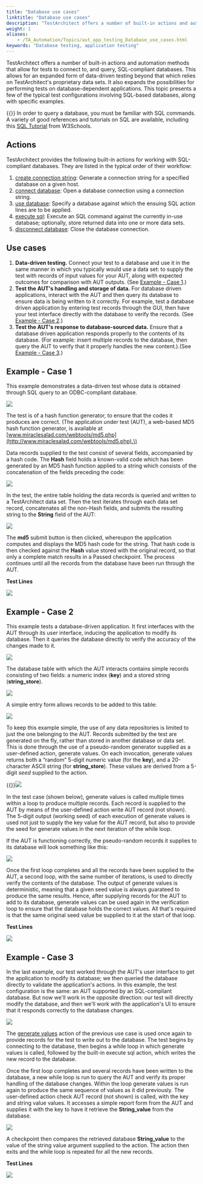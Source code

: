 ```yaml
--- 
title: "Database use cases"
linktitle: "Database use cases"
description: "TestArchitect offers a number of built-in actions and automation methods that allow for tests to connect to, and query, SQL-compliant databases. This allows for an expanded form of data-driven testing beyond that which relies on TestArchitect's proprietary data sets. It also expands the possibilities for performing tests on database-dependent applications. This topic presents a few of the typical test configurations involving SQL-based databases, along with specific examples."
weight: 1
aliases: 
    - /TA_Automation/Topics/aut_app_testing_Database_use_cases.html
keywords: "Database testing, application testing"
---
```


TestArchitect offers a number of built-in actions and automation methods that allow for tests to connect to, and query, SQL-compliant databases. This allows for an expanded form of data-driven testing beyond that which relies on TestArchitect's proprietary data sets. It also expands the possibilities for performing tests on database-dependent applications. This topic presents a few of the typical test configurations involving SQL-based databases, along with specific examples.

{{<note>}} In order to query a database, you must be familiar with SQL commands. A variety of good references and tutorials on SQL are available, including this [SQL Tutorial](http://www.w3schools.com/sql/) from W3Schools.

## Actions

TestArchitect provides the following built-in actions for working with SQL-compliant databases. They are listed in the typical order of their workflow:

1.  [create connection string](/TA_Automation/Topics/bia_create_connection_string.html): Generate a connection string for a specified database on a given host.
2.  [connect database](/TA_Automation/Topics/bia_connect_database.html): Open a database connection using a connection string.
3.  [use database](/TA_Automation/Topics/bia_use_database.html): Specify a database against which the ensuing SQL action lines are to be applied.
4.  [execute sql](/TA_Automation/Topics/bia_execute_sql.html): Execute an SQL command against the currently in-use database; optionally, store returned data into one or more data sets.
5.  [disconnect database](/TA_Automation/Topics/bia_disconnect_database.html): Close the database connection.

## Use cases

1.  **Data-driven testing.** Connect your test to a database and use it in the same manner in which you typically would use a data set: to supply the test with records of input values for your AUT, along with expected outcomes for comparison with AUT outputs. \(See [Example - Case 1](#example---case-1).\)
2.  **Test the AUT's handling and storage of data.** For database driven applications, interact with the AUT and then query its database to ensure data is being written to it correctly. For example, test a database driven application by entering test records through the GUI, then have your test interface directly with the database to verify the records. \(See [Example - Case 2](#example---case-2).\)
3.  **Test the AUT's response to database-sourced data.** Ensure that a database driven application responds properly to the contents of its database. \(For example: insert multiple records to the database, then query the AUT to verify that it properly handles the new content.\).\(See [Example - Case 3](#example---case-3).\)

## Example - Case 1

This example demonstrates a data-driven test whose data is obtained through SQL query to an ODBC-compliant database.

![](/images/TA_Automation/Images/diagram.use_case.01.png)

The test is of a hash function generator, to ensure that the codes it produces are correct. \(The application under test \(AUT\), a web-based MD5 hash function generator, is available at [www.miraclesalad.com/webtools/md5.php](http://www.miraclesalad.com/webtools/md5.php).\)

Data records supplied to the test consist of several fields, accompanied by a hash code. The **Hash** field holds a known-valid code which has been generated by an MD5 hash function applied to a string which consists of the concatenation of the fields preceding the code:

![](/images/TA_Automation/Images/db_use_case.01.data.png)

In the test, the entire table holding the data records is queried and written to a TestArchitect data set. Then the test iterates through each data set record, concatenates all the non-Hash fields, and submits the resulting string to the **String** field of the AUT:

![](/images/TA_Automation/Images/db_use_case.01.aut.01.png)

The **md5** submit button is then clicked, whereupon the application computes and displays the MD5 hash code for the string. That hash code is then checked against the **Hash** value stored with the original record, so that only a complete match results in a Passed checkpoint. The process continues until all the records from the database have been run through the AUT.

**Test Lines**

![](/images/TA_Automation/Images/db_use_case.01.png)

## Example - Case 2

This example tests a database-driven application. It first interfaces with the AUT through its user interface, inducing the application to modify its database. Then it queries the database directly to verify the accuracy of the changes made to it.

![](/images/TA_Automation/Images/diagram.use_case.template.02.png)

The database table with which the AUT interacts contains simple records consisting of two fields: a numeric index \(**key**\) and a stored string \(**string\_store**\).

![](/images/TA_Automation/Images/db_use_case.02.dbase.png)

A simple entry form allows records to be added to this table:

![](/images/TA_Automation/Images/db_use_case.02.aut.01.png)

To keep this example simple, the use of any data repositories is limited to just the one belonging to the AUT. Records submitted by the test are generated on the fly, rather than stored in another database or data set. This is done through the use of a pseudo-random generator supplied as a user-defined action, generate values. On each invocation, generate values returns both a “random” 5-digit numeric value \(for the **key**\), and a 20-character ASCII string \(for **string\_store**\). These values are derived from a 5-digit *seed* supplied to the action.

{{<anchor image_qgw_sqx_ft >}}![](/images/TA_Automation/Images/db_use_case.02.uda.01.png)

In the test case \(shown below\), generate values is called multiple times within a loop to produce multiple records. Each record is supplied to the AUT by means of the user-defined action write AUT record \(not shown\). The 5-digit output \(working seed\) of each execution of generate values is used not just to supply the key value for the AUT record, but also to provide the seed for generate values in the next iteration of the while loop.

If the AUT is functioning correctly, the pseudo-random records it supplies to its database will look something like this:

![](/images/TA_Automation/Images/db_use_case.02.dbase.02.png)

Once the first loop completes and all the records have been supplied to the AUT, a second loop, with the same number of iterations, is used to directly verify the contents of the database. The output of generate values is deterministic, meaning that a given seed value is always guarateed to produce the same results. Hence, after supplying records for the AUT to add to its database, generate values can be used again in the verification loop to ensure that the database holds the correct values. All that's required is that the same original seed value be supplied to it at the start of that loop.

**Test Lines**

![](/images/TA_Automation/Images/db_use_case.02.png)

## Example - Case 3

In the last example, our test worked through the AUT's user interface to get the application to modify its database; we then queried the database directly to validate the application's actions. In this example, the test configuration is the same: an AUT supported by an SQL-compliant database. But now we'll work in the opposite direction: our test will directly modify the database, and then we'll work with the application's UI to ensure that it responds correctly to the database changes.

![](/images/TA_Automation/Images/diagram.use_case.template.03.png)

The [generate values](#image_qgw_sqx_ft) action of the previous use case is used once again to provide records for the test to write out to the database. The test begins by connecting to the database, then begins a while loop in which generate values is called, followed by the built-in execute sql action, which writes the new record to the database.

Once the first loop completes and several records have been written to the database, a new while loop is run to query the AUT and verify its proper handling of the database changes. Within the loop generate values is run again to produce the same sequence of values as it did previously. The user-defined action check AUT record \(not shown\) is called, with the key and string value values. It accesses a simple report form from the AUT and supplies it with the key to have it retrieve the **String\_value** from the database.

![](/images/TA_Automation/Images/db_use_case.03.aut.01.png)

A checkpoint then compares the retrieved database **String\_value** to the value of the string value argument supplied to the action. The action then exits and the while loop is repeated for all the new records.

**Test Lines**

![](/images/TA_Automation/Images/db_use_case.03.png)



